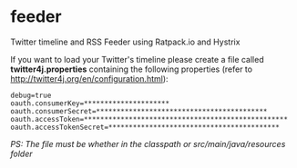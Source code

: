 # feeder
Twitter timeline and RSS Feeder using Ratpack.io and Hystrix

If you want to load your Twitter's timeline please create a file called **twitter4j.properties** containing the following properties (refer to http://twitter4j.org/en/configuration.html):

    debug=true
    oauth.consumerKey=*********************
    oauth.consumerSecret=******************************************
    oauth.accessToken=**************************************************
    oauth.accessTokenSecret=******************************************

*PS: The file must be whether in the classpath or src/main/java/resources folder*

